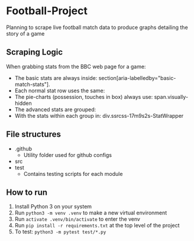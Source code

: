 # Football-Project
Planning to scrape live football match data to produce graphs detailing the story of a game

## Scraping Logic
When grabbing stats from the BBC web page for a game:
* The basic stats are always inside: section[aria-labelledby="basic-match-stats"].
* Each normal stat row uses the same: <div class="ssrcss-1onbazr-Section">
* The pie-charts (possession, touches in box) always use: span.visually-hidden
* The advanced stats are grouped: <section aria-labelledby="advanced-match-stats-attack|expected|distribution|defence">
* With the stats within each group in: div.ssrcss-17m9s2s-StatWrapper

## File structures
- .github
    - Utility folder used for github configs
- src
- test
    - Contains testing scripts for each module

## How to run
1. Install Python 3 on your system
2. Run `python3 -m venv .venv` to make a new virtual environment
3. Run `activate .venv/bin/activate` to enter the venv
4. Run `pip install -r requirements.txt` at the top level of the project
5. To test: `python3 -m pytest test/*.py`